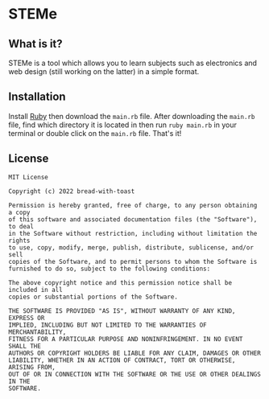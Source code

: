 # STEMe

## What is it?
STEMe is a tool which allows you to learn subjects such as electronics and web design (still working on the latter) in a simple format.

## Installation
Install [Ruby](https://www.ruby-lang.org/en/downloads/) then download the `main.rb` file. After downloading the `main.rb` file, find which directory it is located in then run `ruby main.rb` in your terminal or double click on the `main.rb` file. That's it!

## License
```
MIT License

Copyright (c) 2022 bread-with-toast

Permission is hereby granted, free of charge, to any person obtaining a copy
of this software and associated documentation files (the "Software"), to deal
in the Software without restriction, including without limitation the rights
to use, copy, modify, merge, publish, distribute, sublicense, and/or sell
copies of the Software, and to permit persons to whom the Software is
furnished to do so, subject to the following conditions:

The above copyright notice and this permission notice shall be included in all
copies or substantial portions of the Software.

THE SOFTWARE IS PROVIDED "AS IS", WITHOUT WARRANTY OF ANY KIND, EXPRESS OR
IMPLIED, INCLUDING BUT NOT LIMITED TO THE WARRANTIES OF MERCHANTABILITY,
FITNESS FOR A PARTICULAR PURPOSE AND NONINFRINGEMENT. IN NO EVENT SHALL THE
AUTHORS OR COPYRIGHT HOLDERS BE LIABLE FOR ANY CLAIM, DAMAGES OR OTHER
LIABILITY, WHETHER IN AN ACTION OF CONTRACT, TORT OR OTHERWISE, ARISING FROM,
OUT OF OR IN CONNECTION WITH THE SOFTWARE OR THE USE OR OTHER DEALINGS IN THE
SOFTWARE.
```
